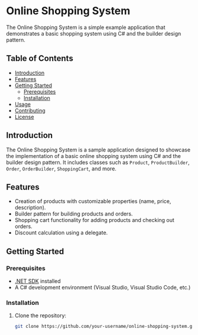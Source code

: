 # Online Shopping System

The Online Shopping System is a simple example application that demonstrates a basic shopping system using C# and the builder design pattern.

## Table of Contents

- [Introduction](#introduction)
- [Features](#features)
- [Getting Started](#getting-started)
  - [Prerequisites](#prerequisites)
  - [Installation](#installation)
- [Usage](#usage)
- [Contributing](#contributing)
- [License](#license)

## Introduction

The Online Shopping System is a sample application designed to showcase the implementation of a basic online shopping system using C# and the builder design pattern. It includes classes such as `Product`, `ProductBuilder`, `Order`, `OrderBuilder`, `ShoppingCart`, and more.

## Features

- Creation of products with customizable properties (name, price, description).
- Builder pattern for building products and orders.
- Shopping cart functionality for adding products and checking out orders.
- Discount calculation using a delegate.

## Getting Started

### Prerequisites

- [.NET SDK](https://dotnet.microsoft.com/download) installed
- A C# development environment (Visual Studio, Visual Studio Code, etc.)

### Installation

1. Clone the repository:

   ```bash
   git clone https://github.com/your-username/online-shopping-system.git
